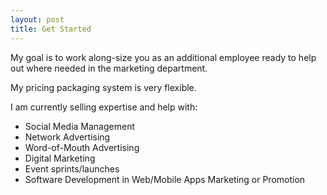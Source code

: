 ```yaml
---
layout: post
title: Get Started
---
```


My goal is to work along-size you as an additional employee ready to help out where needed in the marketing department.

My pricing packaging system is very flexible.

I am currently selling expertise and help with:
- Social Media Management
- Network Advertising
- Word-of-Mouth Advertising
- Digital Marketing
- Event sprints/launches
- Software Development in Web/Mobile Apps Marketing or Promotion
